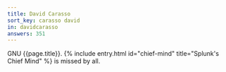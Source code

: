 ```yaml
---
title: David Carasso
sort_key: carasso david
in: davidcarasso
answers: 351
---
```

GNU {{page.title}}. {% include entry.html id="chief-mind" title="Splunk's Chief Mind" %} is missed by all.

